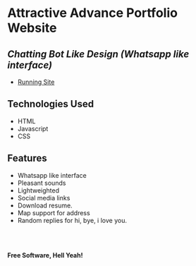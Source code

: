 # Attractive Advance Portfolio Website
## _Chatting Bot Like Design (Whatsapp like interface)_


- [Running Site]((https://abhay-portfolio1.netlify.app/))

<!-- [![N|Solid](images/demo.gif)](https://vinayak-09.github.io/) -->

## Technologies Used

- HTML
- Javascript
- CSS

## Features

- Whatsapp like interface
- Pleasant sounds
- Lightweighted
- Social media links
- Download resume.
- Map support for address
- Random replies for hi, bye, i love you.

<br><br>



**Free Software, Hell Yeah!**
